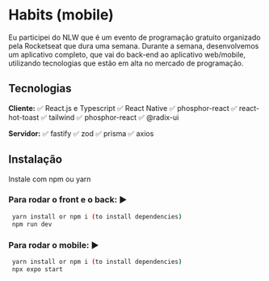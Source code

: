 
# Habits (mobile)

Eu participei do NLW que é um evento de programação gratuito organizado pela Rocketseat que dura uma semana. Durante a semana, desenvolvemos um aplicativo completo, que vai do back-end ao aplicativo web/mobile, utilizando tecnologias que estão em alta no mercado de programação.





## Tecnologias

**Cliente:** 
✅ React.js e Typescript
✅ React Native
✅ phosphor-react
✅ react-hot-toast
✅ tailwind
✅ phosphor-react
✅ @radix-ui

**Servidor:** ✅ fastify
✅ zod
✅ prisma
✅ axios


## Instalação

Instale com npm ou yarn

### Para rodar o front e o back: ▶️
```bash
 yarn install or npm i (to install dependencies)
 npm run dev
```

### Para rodar o mobile: ▶️
```bash
 yarn install or npm i (to install dependencies)
 npx expo start
```